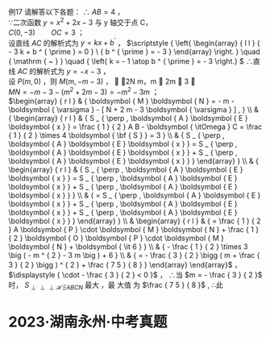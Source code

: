 例17 请解答以下各题：
∴ $A B = 4$ ，  
∵二次函数 $y = x ^ { 2 } + 2 x - 3$ 与 y 轴交于点 C，  
$C { \big ( } 0 , - 3 { \big ) } \qquad O C = 3$ ；  
设直线 $A C$ 的解析式为 $y = k x + b ^ { \prime }$ ， $\scriptstyle { \left\{ \begin{array} { l l } { - 3 k + b ^ { \prime } = 0 } \\ { b ^ { \prime } = - 3 } \end{array} \right. } \quad { \mathrm { ~ } } \quad { \left\{ k = - 1 \atop b ^ { \prime } = - 3 \right.}  $ ∴直线 $A C$ 的解析式为 $y = - x - 3$ ，  
设 $P ( m , 0 )$ ，则 $M \left( m , - m - 3 \right)$ ，  2N m，m  2m  3 ，  
$M N = - m - 3 - \left( m ^ { 2 } + 2 m - 3 \right) = - m ^ { 2 } - 3 m$ ；  
$\begin{array} { r l } & { \boldsymbol { M } \boldsymbol { N } = - m - \boldsymbol { \varsigma } - [ N + 2 m - 3 \boldsymbol { \varsigma } ] , } \\ & { \begin{array} { r l } & { S _ { \perp , \boldsymbol { A } \boldsymbol { E } \boldsymbol { x } } = \frac { 1 } { 2 } A B - \boldsymbol { \itOmega } C = \frac { 1 } { 2 } \times 4 \boldsymbol { \bf { S } } = 3 } \\ & { S _ { \perp , \boldsymbol { A } \boldsymbol { E } \boldsymbol { x } } = S _ { \perp , \boldsymbol { A } \boldsymbol { E } \boldsymbol { x } } + S _ { \perp , \boldsymbol { A } \boldsymbol { E } \boldsymbol { x } } } \end{array} } \\ & { \begin{array} { r l } & { S _ { \perp , \boldsymbol { A } \boldsymbol { E } \boldsymbol { x } } = S _ { \perp , \boldsymbol { A } \boldsymbol { E } \boldsymbol { x } } + S _ { \perp , \boldsymbol { A } \boldsymbol { E } \boldsymbol { x } } } \\ & { = S _ { \perp , \boldsymbol { A } \boldsymbol { E } \boldsymbol { x } } + S _ { \perp , \boldsymbol { A } \boldsymbol { E } \boldsymbol { x } } + S _ { \perp , \boldsymbol { A } \boldsymbol { E } \boldsymbol { x } } } \end{array} } \\ &  \begin{array} { r l } & { = \frac { 1 } { 2 } A \boldsymbol { P } \cdot \boldsymbol { M } \boldsymbol { N } + \frac { 1 } { 2 } \boldsymbol { O } \boldsymbol { P } \cdot \boldsymbol { M } \boldsymbol { N } + \boldsymbol { \it 6 } } \\ & { - \frac { 1 } { 2 } \times 3 \big ( - m ^ { 2 } - 3 m \big ) + 6 } \\ & { = - \frac { 3 } { 2 } \bigg ( m + \frac { 3 } { 2 } \bigg ) ^ { 2 } + \frac { 7 5 } { 8 } } \end{array} \end{array}$ ，  
$\displaystyle { \cdot - \frac { 3 } { 2 } < 0 }$ ， ∴当 $m = - \frac { 3 } { 2 }$ 时， $S _ { \perp \perp \perp \mathcal { H } \Xi A B C N }$ 最大 ，最 大值 为 $\frac { 7 5 } { 8 }$ , ∴此
# 2023·湖南永州·中考真题
